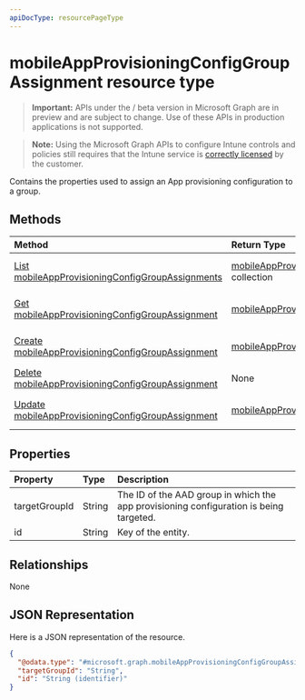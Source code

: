 ```yaml
---
apiDocType: resourcePageType
---
```

# mobileAppProvisioningConfigGroupAssignment resource type

> **Important:** APIs under the / beta version in Microsoft Graph are in preview and are subject to change. Use of these APIs in production applications is not supported.

> **Note:** Using the Microsoft Graph APIs to configure Intune controls and policies still requires that the Intune service is [correctly licensed](https://go.microsoft.com/fwlink/?linkid=839381) by the customer.

Contains the properties used to assign an App provisioning configuration to a group.
## Methods
|Method|Return Type|Description|
|:---|:---|:---|
|[List mobileAppProvisioningConfigGroupAssignments](../api/intune_apps_mobileappprovisioningconfiggroupassignment_list.md)|[mobileAppProvisioningConfigGroupAssignment](../resources/intune_apps_mobileappprovisioningconfiggroupassignment.md) collection|List properties and relationships of the [mobileAppProvisioningConfigGroupAssignment](../resources/intune_apps_mobileappprovisioningconfiggroupassignment.md) objects.|
|[Get mobileAppProvisioningConfigGroupAssignment](../api/intune_apps_mobileappprovisioningconfiggroupassignment_get.md)|[mobileAppProvisioningConfigGroupAssignment](../resources/intune_apps_mobileappprovisioningconfiggroupassignment.md)|Read properties and relationships of the [mobileAppProvisioningConfigGroupAssignment](../resources/intune_apps_mobileappprovisioningconfiggroupassignment.md) object.|
|[Create mobileAppProvisioningConfigGroupAssignment](../api/intune_apps_mobileappprovisioningconfiggroupassignment_create.md)|[mobileAppProvisioningConfigGroupAssignment](../resources/intune_apps_mobileappprovisioningconfiggroupassignment.md)|Create a new [mobileAppProvisioningConfigGroupAssignment](../resources/intune_apps_mobileappprovisioningconfiggroupassignment.md) object.|
|[Delete mobileAppProvisioningConfigGroupAssignment](../api/intune_apps_mobileappprovisioningconfiggroupassignment_delete.md)|None|Deletes a [mobileAppProvisioningConfigGroupAssignment](../resources/intune_apps_mobileappprovisioningconfiggroupassignment.md).|
|[Update mobileAppProvisioningConfigGroupAssignment](../api/intune_apps_mobileappprovisioningconfiggroupassignment_update.md)|[mobileAppProvisioningConfigGroupAssignment](../resources/intune_apps_mobileappprovisioningconfiggroupassignment.md)|Update the properties of a [mobileAppProvisioningConfigGroupAssignment](../resources/intune_apps_mobileappprovisioningconfiggroupassignment.md) object.|

## Properties
|Property|Type|Description|
|:---|:---|:---|
|targetGroupId|String|The ID of the AAD group in which the app provisioning configuration is being targeted.|
|id|String|Key of the entity.|

## Relationships
None
## JSON Representation
Here is a JSON representation of the resource.
<!-- {
  "blockType": "resource",
  "keyProperty": "id",
  "@odata.type": "microsoft.graph.mobileAppProvisioningConfigGroupAssignment"
}
-->
``` json
{
  "@odata.type": "#microsoft.graph.mobileAppProvisioningConfigGroupAssignment",
  "targetGroupId": "String",
  "id": "String (identifier)"
}
```





